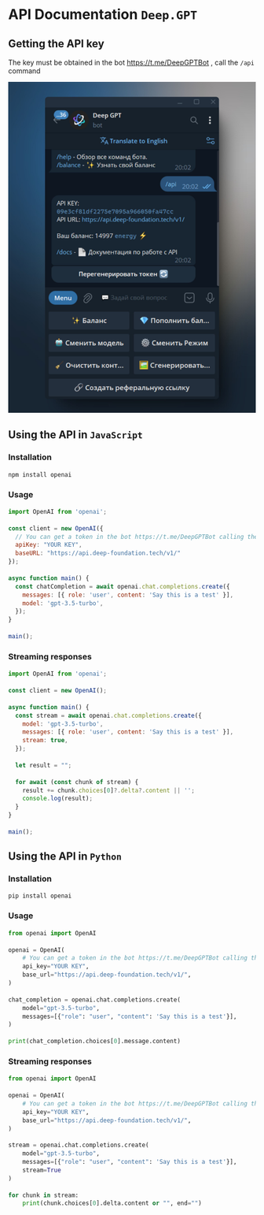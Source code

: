 # API Documentation `Deep.GPT`

## Getting the API key

The key must be obtained in the bot https://t.me/DeepGPTBot , call the `/api` command

![](/attachments/doc_image.jpeg)

## Using the API in `JavaScript`

### Installation

```commandline
npm install openai
```

### Usage

```js
import OpenAI from 'openai';

const client = new OpenAI({
  // You can get a token in the bot https://t.me/DeepGPTBot calling the `/api` command
  apiKey: "YOUR KEY", 
  baseURL: "https://api.deep-foundation.tech/v1/"
});

async function main() {
  const chatCompletion = await openai.chat.completions.create({
    messages: [{ role: 'user', content: 'Say this is a test' }],
    model: 'gpt-3.5-turbo',
  });
}

main();
```

### Streaming responses

```js
import OpenAI from 'openai';

const client = new OpenAI();

async function main() {
  const stream = await openai.chat.completions.create({
    model: 'gpt-3.5-turbo',
    messages: [{ role: 'user', content: 'Say this is a test' }],
    stream: true,
  });
  
  let result = "";
  
  for await (const chunk of stream) {
    result += chunk.choices[0]?.delta?.content || '';
    console.log(result);
  }
}

main();
```

## Using the API in `Python`

### Installation

```commandline
pip install openai
```

### Usage

```python
from openai import OpenAI

openai = OpenAI(
    # You can get a token in the bot https://t.me/DeepGPTBot calling the `/api` command
    api_key="YOUR KEY",
    base_url="https://api.deep-foundation.tech/v1/",
)

chat_completion = openai.chat.completions.create(
    model="gpt-3.5-turbo",
    messages=[{"role": "user", "content": 'Say this is a test'}],
)

print(chat_completion.choices[0].message.content)
```

### Streaming responses


```python
from openai import OpenAI

openai = OpenAI(
    # You can get a token in the bot https://t.me/DeepGPTBot calling the `/api` command
    api_key="YOUR KEY",
    base_url="https://api.deep-foundation.tech/v1/",
)

stream = openai.chat.completions.create(
    model="gpt-3.5-turbo",
    messages=[{"role": "user", "content": 'Say this is a test'}],
    stream=True
)

for chunk in stream:
    print(chunk.choices[0].delta.content or "", end="")

```